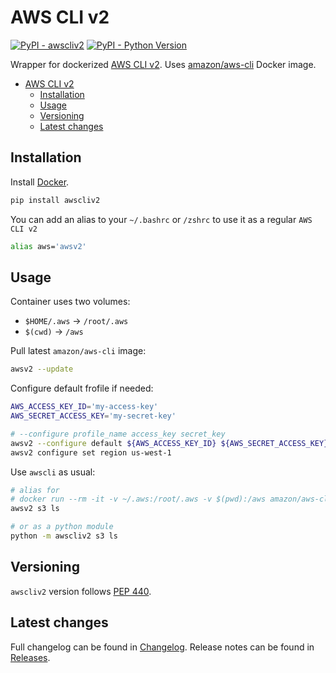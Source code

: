 # AWS CLI v2

[![PyPI - awscliv2](https://img.shields.io/pypi/v/awscliv2.svg?color=blue&label=awscliv2)](https://pypi.org/project/awscliv2)
[![PyPI - Python Version](https://img.shields.io/pypi/pyversions/awscliv2.svg?color=blue)](https://pypi.org/project/awscliv2)

Wrapper for dockerized [AWS CLI v2](https://github.com/aws/aws-cli/tree/v2).
Uses [amazon/aws-cli](https://hub.docker.com/r/amazon/aws-cli) Docker image.

- [AWS CLI v2](#aws-cli-v2)
  - [Installation](#installation)
  - [Usage](#usage)
  - [Versioning](#versioning)
  - [Latest changes](#latest-changes)

## Installation

Install [Docker](https://docs.docker.com/get-docker/).

```bash
pip install awscliv2
```

You can add an alias to your `~/.bashrc` or `/zshrc` to use it as a regular `AWS CLI v2`

```bash
alias aws='awsv2'
```

## Usage

Container uses two volumes:

- `$HOME/.aws` -> `/root/.aws`
- `$(cwd)` -> `/aws`

Pull latest `amazon/aws-cli` image:

```bash
awsv2 --update
```

Configure default frofile if needed:

```bash
AWS_ACCESS_KEY_ID='my-access-key'
AWS_SECRET_ACCESS_KEY='my-secret-key'

# --configure profile_name access_key secret_key
awsv2 --configure default ${AWS_ACCESS_KEY_ID} ${AWS_SECRET_ACCESS_KEY}
awsv2 configure set region us-west-1
```

Use `awscli` as usual:

```bash
# alias for
# docker run --rm -it -v ~/.aws:/root/.aws -v $(pwd):/aws amazon/aws-cli $@
awsv2 s3 ls

# or as a python module
python -m awscliv2 s3 ls
```

## Versioning

`awscliv2` version follows [PEP 440](https://www.python.org/dev/peps/pep-0440/).

## Latest changes

Full changelog can be found in [Changelog](./CHANGELOG.md).
Release notes can be found in [Releases](https://github.com/vemel/awscliv2/releases).
